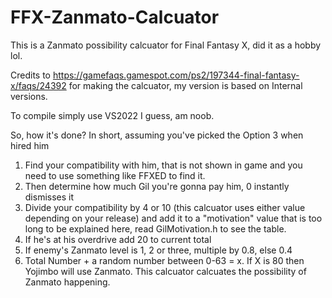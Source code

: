 # FFX-Zanmato-Calcuator
This is a Zanmato possibility calcuator for Final Fantasy X, did it as a hobby lol.

Credits to https://gamefaqs.gamespot.com/ps2/197344-final-fantasy-x/faqs/24392 for making the calcuator, my version is based on Internal versions.

To compile simply use VS2022 I guess, am noob.

So, how it's done? In short, assuming you've picked the Option 3 when hired him
1. Find your compatibility with him, that is not shown in game and you need to use something like FFXED to find it. 
2. Then determine how much Gil you're gonna pay him, 0 instantly dismisses it
3. Divide your compatibility by 4 or 10 (this calcuator uses either value depending on your release) and add it to a "motivation" value that is too long to be explained here, read GilMotivation.h to see the table.
4. If he's at his overdrive add 20 to current total
5. If enemy's Zanmato level is 1, 2 or three, multiple by 0.8, else 0.4
6. Total Number + a random number between 0-63 = x. If X is 80 then Yojimbo will use Zanmato. This calcuator calcuates the possibility of Zanmato happening.
